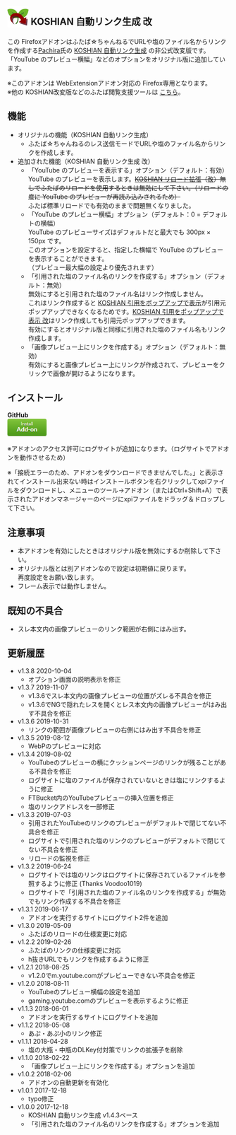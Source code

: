## <sub><img src="koshian_autolink_futaba/icons/icon-48.png"></sub> KOSHIAN 自動リンク生成 改
この Firefoxアドオンはふたば☆ちゃんねるでURLや塩のファイル名からリンクを作成する[Pachira](https://addons.mozilla.org/ja/firefox/user/anonymous-a0bba9187b568f98732d22d51c5955a6/)氏の [KOSHIAN 自動リンク生成](https://addons.mozilla.org/ja/firefox/addon/koshian-autolink-futaba/) の非公式改変版です。  
「YouTube のプレビュー横幅」などのオプションをオリジナル版に追加しています。  

※このアドオンは WebExtensionアドオン対応の Firefox専用となります。  
※他の KOSHIAN改変版などのふたば閲覧支援ツールは [こちら](https://github.com/akoya-tomo/futaba_auto_reloader_K/wiki/)。

## 機能
* オリジナルの機能（KOSHIAN 自動リンク生成）
  - ふたば☆ちゃんねるのレス送信モードでURLや塩のファイル名からリンクを作成します。
* 追加された機能（KOSHIAN 自動リンク生成 改）
  - 「YouTube のプレビューを表示する」オプション（デフォルト：有効）  
    YouTube のプレビューを表示します。~~[KOSHIAN リロード拡張](https://addons.mozilla.org/ja/firefox/addon/koshian-reload-futaba/)（[改](https://github.com/akoya-tomo/koshian_reload_futaba_kai)）無しでふたばのリロードを使用するときは無効にして下さい。（リロードの度に YouTube のプレビューが再読み込みされるため）~~  
    ふたば標準リロードでも有効のままで問題無くなりました。  
  - 「YouTube のプレビュー横幅」オプション（デフォルト：0 = デフォルトの横幅）  
    YouTube のプレビューサイズはデフォルトだと最大でも 300px × 150px です。  
    このオプションを設定すると、指定した横幅で YouTube のプレビューを表示することができます。  
    （プレビュー最大幅の設定より優先されます）  
  - 「引用された塩のファイル名のリンクを作成する」オプション（デフォルト：無効）  
    無効にすると引用された塩のファイル名はリンク作成しません。  
    これはリンク作成すると [KOSHIAN 引用をポップアップで表示](https://addons.mozilla.org/ja/firefox/addon/koshian-popup-quote/)が引用元ポップアップできなくなるためです。[KOSHIAN 引用をポップアップで表示 改](https://github.com/akoya-tomo/koshian_autolink_futaba_kai/)はリンク作成しても引用元ポップアップできます。  
    有効にするとオリジナル版と同様に引用された塩のファイル名もリンク作成します。  
  - 「画像プレビュー上にリンクを作成する」オプション（デフォルト：無効）  
    有効にすると画像プレビュー上にリンクが作成されて、プレビューをクリックで画像が開けるようになります。  

## インストール
**GitHub**  
[![インストールボタン](images/install_button.png "クリックでアドオンをインストール")](https://github.com/akoya-tomo/koshian_autolink_futaba_kai/releases/download/v1.3.8/koshian_autolink_futaba_kai-1.3.8-fx.xpi)  

※アドオンのアクセス許可にログサイトが追加になります。（ログサイトでアドオンを動作させるため）  

※「接続エラーのため、アドオンをダウンロードできませんでした。」と表示されてインストール出来ない時はインストールボタンを右クリックしてxpiファイルをダウンロードし、メニューのツール→アドオン（またはCtrl+Shift+A）で表示されたアドオンマネージャーのページにxpiファイルをドラッグ＆ドロップして下さい。  

## 注意事項
* 本アドオンを有効にしたときはオリジナル版を無効にするか削除して下さい。  
* オリジナル版とは別アドオンなので設定は初期値に戻ります。  
  再度設定をお願い致します。  
* フレーム表示では動作しません。  

## 既知の不具合
* スレ本文内の画像プレビューのリンク範囲が右側にはみ出す。  

## 更新履歴
* v1.3.8 2020-10-04
  - オプション画面の説明表示を修正
* v1.3.7 2019-11-07
  - v1.3.6でスレ本文内の画像プレビューの位置がズレる不具合を修正
  - v1.3.6でNGで隠れたレスを開くとレス本文内の画像プレビューがはみ出す不具合を修正
* v1.3.6 2019-10-31
  - リンクの範囲が画像プレビューの右側にはみ出す不具合を修正
* v1.3.5 2019-08-12
  - WebPのプレビューに対応
* v1.3.4 2019-08-02
  - YouTubeのプレビューの横にクッションページのリンクが残ることがある不具合を修正
  - ログサイトに塩のファイルが保存されていないときは塩にリンクするように修正
  - FTBucket内のYouTubeプレビューの挿入位置を修正
  - 塩のリンクアドレスを一部修正
* v1.3.3 2019-07-03
  - 引用されたYouTubeのリンクのプレビューがデフォルトで閉じてない不具合を修正
  - ログサイトで引用された塩のリンクのプレビューがデフォルトで閉じてない不具合を修正
  - リロードの監視を修正
* v1.3.2 2019-06-24
  - ログサイトでは塩のリンクはログサイトに保存されているファイルを参照するように修正 (Thanks Voodoo1019)
  - ログサイトで「引用された塩のファイル名のリンクを作成する」が無効でもリンク作成する不具合を修正
* v1.3.1 2019-06-17
  - アドオンを実行するサイトにログサイト2件を追加
* v1.3.0 2019-05-09
  - ふたばのリロードの仕様変更に対応
* v1.2.2 2019-02-26
  - ふたばのリンクの仕様変更に対応
  - h抜きURLでもリンクを作成するように修正
* v1.2.1 2018-08-25
  - v1.2.0でm.youtube.comがプレビューできない不具合を修正  
* v1.2.0 2018-08-11
  - YouTubeのプレビュー横幅の設定を追加  
  - gaming.youtube.comのプレビューを表示するように修正  
* v1.1.3 2018-06-01
  - アドオンを実行するサイトにログサイトを追加  
* v1.1.2 2018-05-08
  - あぷ・あぷ小のリンク修正
* v1.1.1 2018-04-28
  - 塩の大瓶・中瓶のDLKey付対策でリンクの拡張子を削除
* v1.1.0 2018-02-22
  - 「画像プレビュー上にリンクを作成する」オプションを追加
* v1.0.2 2018-02-06
  - アドオンの自動更新を有効化
* v1.0.1 2017-12-18
  - typo修正
* v1.0.0 2017-12-18
  - KOSHIAN 自動リンク生成 v1.4.3ベース
  - 「引用された塩のファイル名のリンクを作成する」オプションを追加
